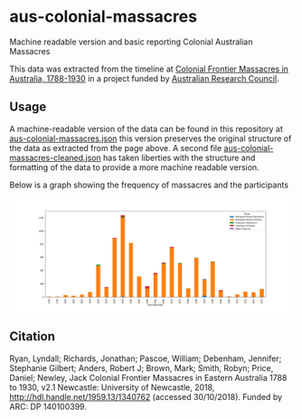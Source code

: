 # aus-colonial-massacres

Machine readable version and basic reporting Colonial Australian Massacres 


This data was extracted from the timeline at [Colonial Frontier Massacres in Australia, 1788-1930](https://c21ch.newcastle.edu.au/colonialmassacres/)
in a project funded by [Australian Research Council](https://www.arc.gov.au/).

## Usage

A machine-readable version of the data can be found in this repository at [aus-colonial-massacres.json](aus-colonial-massacres.json) this version preserves the original 
structure of the data as extracted from the page above. A second file [aus-colonial-massacres-cleaned.json](aus-colonial-massacres-cleaned.json) has taken liberties with the
structure and formatting of the data to provide a more machine readable version.

Below is a graph showing the frequency of massacres and the participants

![Colonial Australia Massacres](aus-colonial-massacres.png)

## Citation

Ryan, Lyndall; Richards, Jonathan; Pascoe, William; Debenham, Jennifer; Stephanie Gilbert; Anders, Robert J; Brown, Mark; Smith, Robyn; Price, Daniel; Newley, Jack Colonial Frontier Massacres in Eastern Australia 1788 to 1930, v2.1 Newcastle: University of Newcastle, 2018, http://hdl.handle.net/1959.13/1340762 (accessed 30/10/2018). Funded by ARC: DP 140100399.

